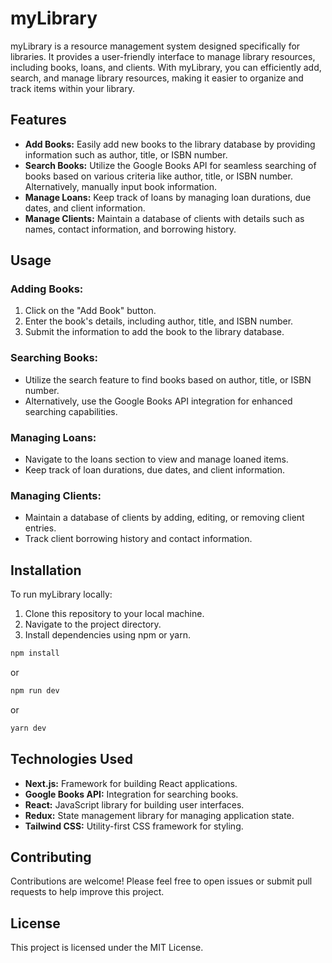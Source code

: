 # myLibrary

myLibrary is a resource management system designed specifically for libraries. It provides a user-friendly interface to manage library resources, including books, loans, and clients. With myLibrary, you can efficiently add, search, and manage library resources, making it easier to organize and track items within your library.

## Features

- **Add Books:** Easily add new books to the library database by providing information such as author, title, or ISBN number.
- **Search Books:** Utilize the Google Books API for seamless searching of books based on various criteria like author, title, or ISBN number. Alternatively, manually input book information.
- **Manage Loans:** Keep track of loans by managing loan durations, due dates, and client information.
- **Manage Clients:** Maintain a database of clients with details such as names, contact information, and borrowing history.

## Usage

### Adding Books:

1. Click on the "Add Book" button.
2. Enter the book's details, including author, title, and ISBN number.
3. Submit the information to add the book to the library database.

### Searching Books:

- Utilize the search feature to find books based on author, title, or ISBN number.
- Alternatively, use the Google Books API integration for enhanced searching capabilities.

### Managing Loans:

- Navigate to the loans section to view and manage loaned items.
- Keep track of loan durations, due dates, and client information.

### Managing Clients:

- Maintain a database of clients by adding, editing, or removing client entries.
- Track client borrowing history and contact information.

## Installation

To run myLibrary locally:

1. Clone this repository to your local machine.
2. Navigate to the project directory.
3. Install dependencies using npm or yarn.



```bash
npm install
```
or
```bash
npm run dev
```
or
```bash
yarn dev
```

## Technologies Used

- **Next.js:** Framework for building React applications.
- **Google Books API:** Integration for searching books.
- **React:** JavaScript library for building user interfaces.
- **Redux:** State management library for managing application state.
- **Tailwind CSS:** Utility-first CSS framework for styling.

## Contributing

Contributions are welcome! Please feel free to open issues or submit pull requests to help improve this project.

## License

This project is licensed under the MIT License.
